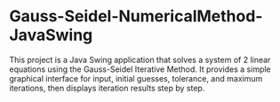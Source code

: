 # Gauss-Seidel-NumericalMethod-JavaSwing
This project is a Java Swing application that solves a system of 2 linear equations using the Gauss-Seidel Iterative Method.   It provides a simple graphical interface for input, initial guesses, tolerance, and maximum iterations, then displays iteration results step by step. 
